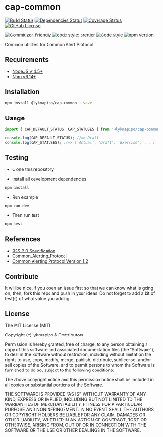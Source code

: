 # cap-common

[![Build Status](https://travis-ci.com/lykmapipo/cap-common.svg?branch=master)](https://travis-ci.com/lykmapipo/cap-common)
[![Dependencies Status](https://david-dm.org/lykmapipo/cap-common.svg)](https://david-dm.org/lykmapipo/cap-common)
[![Coverage Status](https://coveralls.io/repos/github/lykmapipo/cap-common/badge.svg?branch=master)](https://coveralls.io/github/lykmapipo/cap-common?branch=master)
[![GitHub License](https://img.shields.io/github/license/lykmapipo/cap-common)](https://github.com/lykmapipo/cap-common/blob/develop/LICENSE)

[![Commitizen Friendly](https://img.shields.io/badge/commitizen-friendly-brightgreen.svg)](http://commitizen.github.io/cz-cli/)
[![code style: prettier](https://img.shields.io/badge/code_style-prettier-ff69b4.svg)](https://github.com/prettier/prettier)
[![Code Style](https://badgen.net/badge/code%20style/airbnb/ff5a5f?icon=airbnb)](https://github.com/airbnb/javascript)
[![npm version](https://img.shields.io/npm/v/@lykmapipo/cap-common)](https://www.npmjs.com/package/@lykmapipo/cap-common)

Common utilities for Common Alert Protocol

## Requirements

- [NodeJS v14.5+](https://nodejs.org)
- [Npm v6.14+](https://www.npmjs.com/)

## Installation

```sh
npm install @lykmapipo/cap-common --save
```

## Usage

```js
import { CAP_DEFAULT_STATUS, CAP_STATUSES } from '@lykmapipo/cap-common';

console.log(CAP_DEFAULT_STATUS); //=> Draft
console.log(CAP_STATUSES); //=> ['Actual', 'Draft', 'Exercise', ... ]
```

## Testing

- Clone this repository

- Install all development dependencies

```sh
npm install
```

- Run example

```sh
npm run dev
```

- Then run test

```sh
npm test
```

## References

- [RSS 2.0 Specification](https://cyber.harvard.edu/rss/rss.html)
- [Common_Alerting_Protocol](https://en.wikipedia.org/wiki/Common_Alerting_Protocol)
- [Common Alerting Protocol Version 1.2](http://docs.oasis-open.org/emergency/cap/v1.2/CAP-v1.2-os.html)

## Contribute

It will be nice, if you open an issue first so that we can know what is going on, then, fork this repo and push in your ideas. Do not forget to add a bit of test(s) of what value you adding.

## License

The MIT License (MIT)

Copyright (c) lykmapipo & Contributors

Permission is hereby granted, free of charge, to any person obtaining a copy of this software and associated documentation files (the “Software”), to deal in the Software without restriction, including without limitation the rights to use, copy, modify, merge, publish, distribute, sublicense, and/or sell copies of the Software, and to permit persons to whom the Software is furnished to do so, subject to the following conditions:

The above copyright notice and this permission notice shall be included in all copies or substantial portions of the Software.

THE SOFTWARE IS PROVIDED “AS IS”, WITHOUT WARRANTY OF ANY KIND, EXPRESS OR IMPLIED, INCLUDING BUT NOT LIMITED TO THE WARRANTIES OF MERCHANTABILITY, FITNESS FOR A PARTICULAR PURPOSE AND NONINFRINGEMENT. IN NO EVENT SHALL THE AUTHORS OR COPYRIGHT HOLDERS BE LIABLE FOR ANY CLAIM, DAMAGES OR OTHER LIABILITY, WHETHER IN AN ACTION OF CONTRACT, TORT OR OTHERWISE, ARISING FROM, OUT OF OR IN CONNECTION WITH THE SOFTWARE OR THE USE OR OTHER DEALINGS IN THE SOFTWARE.
